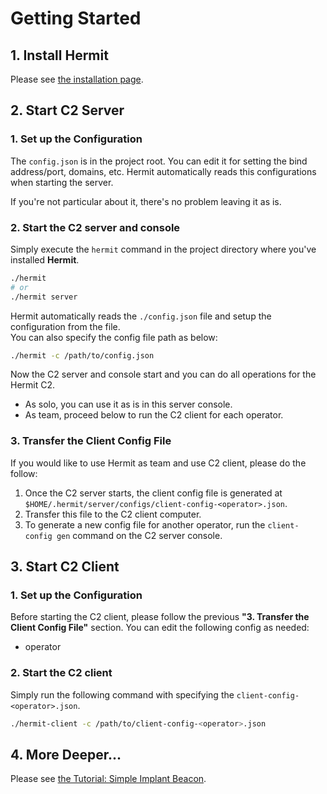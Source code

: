 # Getting Started

## 1. Install Hermit

Please see [the installation page](installation.md).

## 2. Start C2 Server

### 1. Set up the Configuration

The `config.json` is in the project root. You can edit it for setting the bind address/port, domains, etc. Hermit automatically reads this configurations when starting the server.  

If you're not particular about it, there's no problem leaving it as is.

### 2. Start the C2 server and console

Simply execute the `hermit` command in the project directory where you've installed **Hermit**.  

```sh
./hermit
# or
./hermit server
```

Hermit automatically reads the `./config.json` file and setup the configuration from the file.  
You can also specify the config file path as below:

```sh
./hermit -c /path/to/config.json
```

Now the C2 server and console start and you can do all operations for the Hermit C2.  

- As solo, you can use it as is in this server console.  
- As team, proceed below to run the C2 client for each operator.

### 3. Transfer the Client Config File

If you would like to use Hermit as team and use C2 client, please do the follow:  

1. Once the C2 server starts, the client config file is generated at `$HOME/.hermit/server/configs/client-config-<operator>.json`.  
2. Transfer this file to the C2 client computer. 
3. To generate a new config file for another operator, run the `client-config gen` command on the C2 server console.

## 3. Start C2 Client

### 1. Set up the Configuration

Before starting the C2 client, please follow the previous **"3. Transfer the Client Config File"** section. 
You can edit the following config as needed:

- operator

### 2. Start the C2 client

Simply run the following command with specifying the `client-config-<operator>.json`.

```sh
./hermit-client -c /path/to/client-config-<operator>.json
```

## 4. More Deeper...

Please see [the Tutorial: Simple Implant Beacon](tutorials/simple-implant-beacon.md).